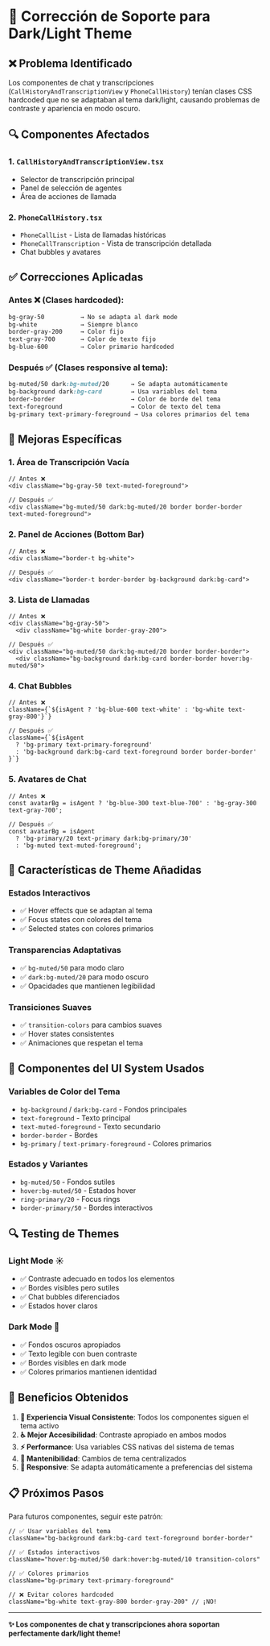 # 🎨 Corrección de Soporte para Dark/Light Theme

## ❌ **Problema Identificado**
Los componentes de chat y transcripciones (`CallHistoryAndTranscriptionView` y `PhoneCallHistory`) tenían clases CSS hardcoded que no se adaptaban al tema dark/light, causando problemas de contraste y apariencia en modo oscuro.

## 🔍 **Componentes Afectados**

### **1. `CallHistoryAndTranscriptionView.tsx`**
- Selector de transcripción principal
- Panel de selección de agentes
- Área de acciones de llamada

### **2. `PhoneCallHistory.tsx`**
- `PhoneCallList` - Lista de llamadas históricas
- `PhoneCallTranscription` - Vista de transcripción detallada
- Chat bubbles y avatares

## ✅ **Correcciones Aplicadas**

### **Antes** ❌ (Clases hardcoded):
```css
bg-gray-50          → No se adapta al dark mode
bg-white            → Siempre blanco
border-gray-200     → Color fijo
text-gray-700       → Color de texto fijo
bg-blue-600         → Color primario hardcoded
```

### **Después** ✅ (Clases responsive al tema):
```css
bg-muted/50 dark:bg-muted/20      → Se adapta automáticamente
bg-background dark:bg-card        → Usa variables del tema
border-border                     → Color de borde del tema
text-foreground                   → Color de texto del tema
bg-primary text-primary-foreground → Usa colores primarios del tema
```

## 🎯 **Mejoras Específicas**

### **1. Área de Transcripción Vacía**
```tsx
// Antes ❌
<div className="bg-gray-50 text-muted-foreground">

// Después ✅  
<div className="bg-muted/50 dark:bg-muted/20 border border-border text-muted-foreground">
```

### **2. Panel de Acciones (Bottom Bar)**
```tsx
// Antes ❌
<div className="border-t bg-white">

// Después ✅
<div className="border-t border-border bg-background dark:bg-card">
```

### **3. Lista de Llamadas**
```tsx
// Antes ❌
<div className="bg-gray-50">
  <div className="bg-white border-gray-200">

// Después ✅  
<div className="bg-muted/50 dark:bg-muted/20 border border-border">
  <div className="bg-background dark:bg-card border-border hover:bg-muted/50">
```

### **4. Chat Bubbles**
```tsx
// Antes ❌
className={`${isAgent ? 'bg-blue-600 text-white' : 'bg-white text-gray-800'}`}

// Después ✅
className={`${isAgent 
  ? 'bg-primary text-primary-foreground' 
  : 'bg-background dark:bg-card text-foreground border border-border'
}`}
```

### **5. Avatares de Chat**
```tsx
// Antes ❌
const avatarBg = isAgent ? 'bg-blue-300 text-blue-700' : 'bg-gray-300 text-gray-700';

// Después ✅
const avatarBg = isAgent 
  ? 'bg-primary/20 text-primary dark:bg-primary/30' 
  : 'bg-muted text-muted-foreground';
```

## 🎨 **Características de Theme Añadidas**

### **Estados Interactivos**
- ✅ Hover effects que se adaptan al tema
- ✅ Focus states con colores del tema
- ✅ Selected states con colores primarios

### **Transparencias Adaptativas**
- ✅ `bg-muted/50` para modo claro
- ✅ `dark:bg-muted/20` para modo oscuro
- ✅ Opacidades que mantienen legibilidad

### **Transiciones Suaves**
- ✅ `transition-colors` para cambios suaves
- ✅ Hover states consistentes
- ✅ Animaciones que respetan el tema

## 📱 **Componentes del UI System Usados**

### **Variables de Color del Tema**
- `bg-background` / `dark:bg-card` - Fondos principales
- `text-foreground` - Texto principal
- `text-muted-foreground` - Texto secundario
- `border-border` - Bordes
- `bg-primary` / `text-primary-foreground` - Colores primarios

### **Estados y Variantes**
- `bg-muted/50` - Fondos sutiles
- `hover:bg-muted/50` - Estados hover
- `ring-primary/20` - Focus rings
- `border-primary/50` - Bordes interactivos

## 🔍 **Testing de Themes**

### **Light Mode** ☀️
- ✅ Contraste adecuado en todos los elementos
- ✅ Bordes visibles pero sutiles
- ✅ Chat bubbles diferenciados
- ✅ Estados hover claros

### **Dark Mode** 🌙
- ✅ Fondos oscuros apropiados
- ✅ Texto legible con buen contraste
- ✅ Bordes visibles en dark mode
- ✅ Colores primarios mantienen identidad

## 🚀 **Beneficios Obtenidos**

1. **🎨 Experiencia Visual Consistente**: Todos los componentes siguen el tema activo
2. **♿ Mejor Accesibilidad**: Contraste apropiado en ambos modos
3. **⚡ Performance**: Usa variables CSS nativas del sistema de temas
4. **🔧 Mantenibilidad**: Cambios de tema centralizados
5. **📱 Responsive**: Se adapta automáticamente a preferencias del sistema

## 📋 **Próximos Pasos**

Para futuros componentes, seguir este patrón:

```tsx
// ✅ Usar variables del tema
className="bg-background dark:bg-card text-foreground border-border"

// ✅ Estados interactivos
className="hover:bg-muted/50 dark:hover:bg-muted/10 transition-colors"

// ✅ Colores primarios
className="bg-primary text-primary-foreground"

// ❌ Evitar colores hardcoded
className="bg-white text-gray-800 border-gray-200" // ¡NO!
```

---
**✨ Los componentes de chat y transcripciones ahora soportan perfectamente dark/light theme!**